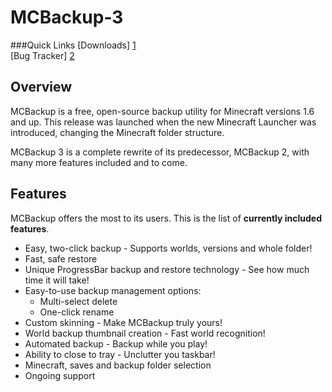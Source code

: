 MCBackup-3
==========

###Quick Links
[Downloads] [1]<br />
[Bug Tracker] [2]<br />

[1]:http://www.nicoco007.com/minecraft/applications/mcbackup-3/downloads/   "Downloads"
[2]:http://bugtracker.nicoco007.com/index.php?project=2                     "Bug Tracker"

Overview
--------
MCBackup is a free, open-source backup utility for Minecraft versions 1.6 and up. This release was launched when the new Minecraft Launcher was introduced, changing the Minecraft folder structure.

MCBackup 3 is a complete rewrite of its predecessor, MCBackup 2, with many more features included and to come.

Features
--------
MCBackup offers the most to its users. This is the list of **currently included features**.
* Easy, two-click backup - Supports worlds, versions and whole folder!
* Fast, safe restore
* Unique ProgressBar backup and restore technology - See how much time it will take!
* Easy-to-use backup management options:
    * Multi-select delete
    * One-click rename
* Custom skinning - Make MCBackup truly yours!
* World backup thumbnail creation - Fast world recognition!
* Automated backup - Backup while you play!
* Ability to close to tray - Unclutter you taskbar!
* Minecraft, saves and backup folder selection
* Ongoing support
